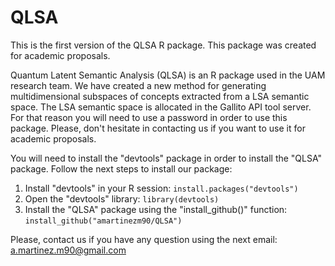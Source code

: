 # QLSA

This is the first version of the QLSA R package. This package was created for academic proposals. 

Quantum Latent Semantic Analysis (QLSA) is an R package used in the UAM research team. We have created a new method for generating multidimensional subspaces of concepts extracted from a LSA semantic space.
The LSA semantic space is allocated in the Gallito API tool server. For that reason you will need to use a password in order to use this package. Please, don't hesitate in contacting us if you want to use it for academic proposals.

You will need to install the "devtools" package in order to install the "QLSA" package.
Follow the next steps to install our package:

1. Install "devtools" in your R session: `install.packages("devtools")`
2. Open the "devtools" library: `library(devtools)`
3. Install the "QLSA" package using the "install_github()" function: `install_github("amartinezm90/QLSA")`

Please, contact us if you have any question using the next email: a.martinez.m90@gmail.com
